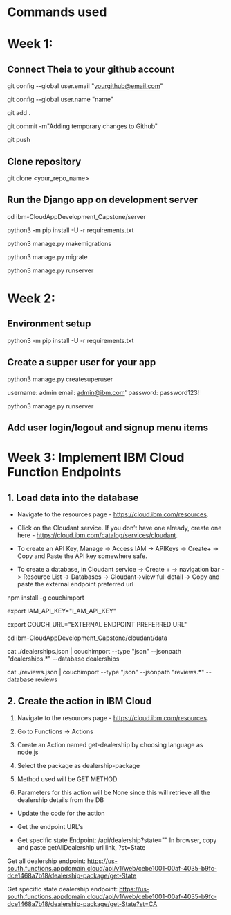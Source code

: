 # Commands used
# Week 1:

## Connect Theia to your github account

git config --global user.email "<yourgithub@email.com>"

git config --global user.name "name"

git add .

git commit -m"Adding temporary changes to Github"

git push

## Clone repository

git clone <your_repo_name>

## Run the Django app on development server

cd ibm-CloudAppDevelopment_Capstone/server

python3 -m pip install -U -r requirements.txt

python3 manage.py makemigrations

python3 manage.py migrate

python3 manage.py runserver

# Week 2: 
## Environment setup

python3 -m pip install -U -r requirements.txt

## Create a supper user for your app
python3 manage.py createsuperuser

username: admin
email: admin@ibm.com'
password: password123!

python3 manage.py runserver

## Add user login/logout and signup menu items

# Week 3: Implement IBM Cloud Function Endpoints
## 1. Load data into the database

* Navigate to the resources page - <https://cloud.ibm.com/resources>.

* Click on the Cloudant service. If you don’t have one already, create one here - <https://cloud.ibm.com/catalog/services/cloudant>.

* To create an API Key, Manage -> Access IAM -> APIKeys -> Create+ -> Copy and Paste the API key somewhere safe.

* To create a database, in Cloudant service -> Create + -> navigation bar -> Resource List -> Databases -> Cloudant->view full detail -> Copy and paste the external endpoint preferred url

npm install -g couchimport

export IAM_API_KEY="I_AM_API_KEY"

export COUCH_URL="EXTERNAL ENDPOINT PREFERRED URL"

cd ibm-CloudAppDevelopment_Capstone/cloudant/data

cat ./dealerships.json | couchimport --type "json" --jsonpath "dealerships.*" --database dealerships

cat ./reviews.json | couchimport --type "json" --jsonpath "reviews.*" --database reviews

## 2. Create the action in IBM Cloud
1. Navigate to the resources page - <https://cloud.ibm.com/resources>.

2. Go to Functions -> Actions

3. Create an Action named get-dealership by choosing language as node.js

4. Select the package as dealership-package

5. Method used will be GET METHOD

6. Parameters for this action will be None since this will retrieve all the dealership details from the DB

* Update the code for the action

* Get the endpoint URL's

* Get specific state Endpoint: /api/dealership?state=""
 In browser, copy and paste getAllDealership url link, ?st=State

 Get all dealership endpoint: <https://us-south.functions.appdomain.cloud/api/v1/web/cebe1001-00af-4035-b9fc-dce1468a7b18/dealership-package/get-State>

 Get specific state dealership endpoint: <https://us-south.functions.appdomain.cloud/api/v1/web/cebe1001-00af-4035-b9fc-dce1468a7b18/dealership-package/get-State?st=CA>


